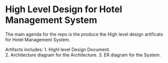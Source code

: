 
# High Level Design for Hotel Management System

The main agenda for the repo is the produce the High level design artificats for Hotel Management System.

Artifacts includes:
    1. Highl level Design Document.  
    2. Architecture diagram for the Architecture.
    3. ER diagram for the System.


